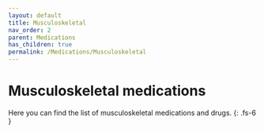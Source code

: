 ```yaml
---
layout: default
title: Musculoskeletal
nav_order: 2
parent: Medications
has_children: true
permalink: /Medications/Musculoskeletal
---
```


# Musculoskeletal medications

Here you can find the list of musculoskeletal medications and drugs.
{: .fs-6 }